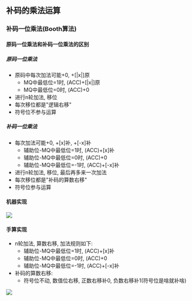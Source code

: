 ## 补码的乘法运算

### 补码一位乘法(Booth算法)

#### 原码一位乘法和补码一位乘法的区别

##### 原码一位乘法

- 原码中每次加法可能+0, +[|x|]原
  - MQ中最低位=1时, (ACC)+[|x|]原
  - MQ中最低位=0时, (ACC)+0
- 进行n轮加法, 移位
- 每次移位都是"逻辑右移"
- 符号位不参与运算

##### 补码一位乘法

- 每次加法可能+0, +[x]补, +[-x]补
  - 辅助位-MQ中最低位=1时, (ACC)+[x]补
  - 辅助位-MQ中最低位=0时, (ACC)+0
  - 辅助位-MQ中最低位=-1时, (ACC)+[-x]补
- 进行n轮加法, 移位, 最后再多来一次加法
- 每次移位都是"补码的算数右移"
- 符号位参与运算 
                                                       
#### 机器实现

![](https://github.com/Ricolxwz/Computer-Organization-408/blob/main/Computer-Organization%20WD/Data%20representation%20and%20operation/SVG/Two's%20complement%20multiplication1.drawio.svg)

#### 手算实现

- n轮加法, 算数右移, 加法规则如下:
  - 辅助位-MQ中最低位=1时, (ACC)+[x]补
  - 辅助位-MQ中最低位=0时, (ACC)+0
  - 辅助位-MQ中最低位=-1时, (ACC)+[-x]补
- 补码的算数右移:
  - 符号位不动, 数值位右移, 正数右移补0, 负数右移补1(符号位是啥就补啥)

![](https://github.com/Ricolxwz/Computer-Organization-408/blob/main/Computer-Organization%20WD/Data%20representation%20and%20operation/IMG/Two's%20complement%20multiplication2.png)
